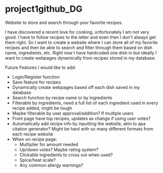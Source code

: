 # project1github_DG
Website to store and search through your favorite recipes.

I have discovered a recent love for cooking, unfortunately I am not very good. I have to follow recipes to the letter and even then I don't always get them right. So I want to create a website where I can store all of my favorite recipes and then be able to search and filter through them based on dish name, ingredients, etc. Right now I have hardcoded one dish in but ideally I want to create webpages dynamically from recipes stored in my database.

Future Features I would like to add:
* Login/Register function
* Save feature for recipes
* Dynamically create webpages based off each dish saved in my database
* Search function by recipe name or by ingredients
* Filterable by ingredients, need a full list of each ingredient used in every recipe added, might be tough
* Maybe filterable by user approval/addition? If multiple users
* Front page have top recipes, updates as change if using user votes?
* Automatically add recipe info by inputting the website, akin to apa citation generator? Might be hard with so many different formats from each recipe website
* When on recipe page:
  * Multiplier for amount needed
  * Up/down votes? Maybe rating system?
  * Clickable ingredients to cross out when used?
  * Spice/heat scale?
  * Any common allergy warnings?
